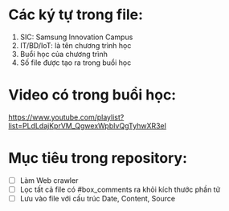 # Các ký tự trong file:
1. SIC: Samsung Innovation Campus
2. IT/BD/IoT: là tên chương trình học
3. Buổi học của chương trình
4. Số file được tạo ra trong buổi học
# Video có trong buổi học:
https://www.youtube.com/playlist?list=PLdLdajKprVM_QgwexWpbIvQgTyhwXR3eI
# Mục tiêu trong repository:
- [ ] Làm Web crawler
- [ ] Lọc tất cả file có #box_comments ra khỏi kích thước phần tử
- [ ] Lưu vào file với cấu trúc Date, Content, Source